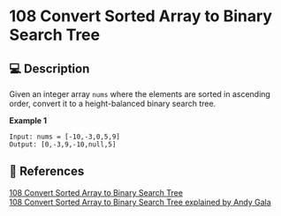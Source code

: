 # 108 Convert Sorted Array to Binary Search Tree

## 💻 Description

Given an integer array `nums` where the elements are sorted in ascending order, convert it to a
height-balanced
binary search tree.

**Example 1**

```
Input: nums = [-10,-3,0,5,9]
Output: [0,-3,9,-10,null,5]
```

## 🔗 References

[108 Convert Sorted Array to Binary Search Tree](https://leetcode.com/problems/convert-sorted-array-to-binary-search-tree/submissions/866591170/)\
[108 Convert Sorted Array to Binary Search Tree explained by Andy Gala](https://www.youtube.com/watch?v=Pl2vza7-txU)

